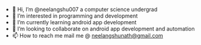 - 👋 Hi, I’m @neelangshu007 a computer science undergrad
- 👀 I’m interested in programming and development 
- 🌱 I’m currently learning android app development 
- 💞️ I’m looking to collaborate on android app development and automation
- 📫 How to reach me mail me @ neelangshunath@gmail.com

<!---
neelangshu007/neelangshu007 is a ✨ special ✨ repository because its `README.md` (this file) appears on your GitHub profile.
You can click the Preview link to take a look at your changes.
--->
